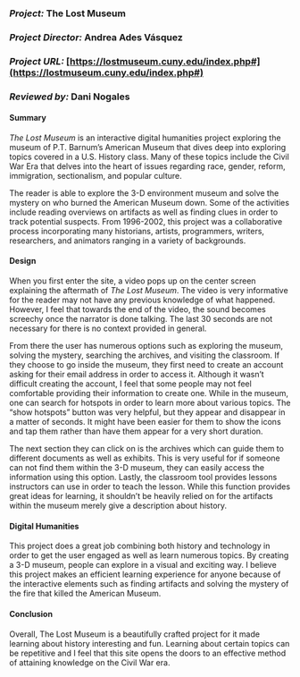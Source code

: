 ### _Project:_ The Lost Museum

### _Project Director:_ Andrea Ades Vásquez

### _Project URL:_ [https://lostmuseum.cuny.edu/index.php#](https://lostmuseum.cuny.edu/index.php#)

### _Reviewed by:_ Dani Nogales

#### Summary

_The Lost Museum_ is an interactive digital humanities project exploring the museum of P.T. Barnum’s American Museum that dives deep into exploring topics covered in a U.S. History class. Many of these topics include the Civil War Era that delves into the heart of issues regarding race, gender, reform, immigration, sectionalism, and popular culture. 



The reader is able to explore the 3-D environment museum and solve the mystery on who burned the American Museum down. Some of the activities include reading overviews on artifacts as well as finding clues in order to track potential suspects. From 1996-2002, this project was a collaborative process incorporating many historians, artists, programmers, writers, researchers, and animators ranging in a variety of backgrounds. 

#### Design 

When you first enter the site, a video pops up on the center screen explaining the aftermath of _The Lost Museum_. The video is very informative for the reader may not have any previous knowledge of what happened. However, I feel that towards the end of the video, the sound becomes screechy once the narrator is done talking. The last 30 seconds are not necessary for there is no context provided in general. 

From there the user has numerous options such as exploring the museum, solving the mystery, searching the archives, and visiting the classroom. If they choose to go inside the museum, they first need to create an account asking for their email address in order to access it. Although it wasn’t difficult creating the account, I feel that some people may not feel comfortable providing their information to create one. While in the museum, one can search for hotspots in order to learn more about various topics. The “show hotspots” button was very helpful, but they appear and disappear in a matter of seconds. It might have been easier for them to show the icons and tap them rather than have them appear for a very short duration. 

The next section they can click on is the archives which can guide them to different documents as well as exhibits. This is very useful for if someone can not find them within the 3-D museum, they can easily access the information using this option. Lastly, the classroom tool provides lessons instructors can use in order to teach the lesson. While this function provides great ideas for learning, it shouldn’t be heavily relied on for the artifacts within the museum merely give a description about history.

#### Digital Humanities

This project does a great job combining both history and technology in order to get the user engaged as well as learn numerous topics. By creating a 3-D museum, people can explore in a visual and exciting way. I believe this project makes an efficient learning experience for anyone because of the interactive elements such as finding artifacts and solving the mystery of the fire that killed the American Museum. 

#### Conclusion

Overall, The Lost Museum is a beautifully crafted project for it made learning about history interesting and fun. Learning about certain topics can be repetitive and I feel that this site opens the doors to an effective method of attaining knowledge on the Civil War era. 



